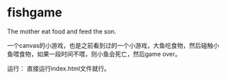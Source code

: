 # fishgame
The mother eat food and feed the son.

一个canvas的小游戏，也是之前看到过的一个小游戏，大鱼吃食物，然后碰触小鱼喂食物，如果一段时间不喂，则小鱼会死亡，然后game over。

运行： 直接运行index.html文件就行。